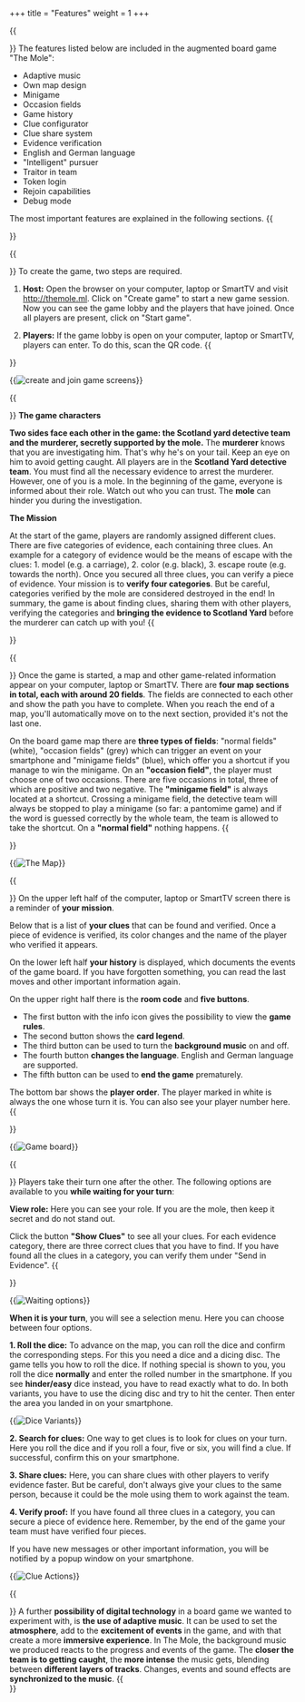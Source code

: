 +++
title = "Features"
weight = 1
+++

{{<section title="Features List">}}
The features listed below are included in the augmented board game "The Mole":
- Adaptive music
- Own map design
- Minigame
- Occasion fields
- Game history
- Clue configurator
- Clue share system
- Evidence verification
- English and German language
- "Intelligent" pursuer
- Traitor in team
- Token login
- Rejoin capabilities
- Debug mode

The most important features are explained in the following sections.
{{</section >}}


{{<section title="Create And Join The Game">}}
To create the game, two steps are required.
 
1. **Host:** Open the browser on your computer, laptop or SmartTV and visit http://themole.ml. Click on "Create game" to start a new game session. Now you can see the game lobby and the players that have joined. Once all players are present, click on "Start game".
 
2. **Players:** If the game lobby is open on your computer, laptop or SmartTV, players can enter. To do this, scan the QR code.
{{</section >}}

{{<image src="create_and_join_game.png" alt="create and join game screens" caption="The screens when creating and joining a game">}}


{{<section title="Game Characters And Mission">}}
**The game characters**

**Two sides face each other in the game: the Scotland yard detective team and the murderer, secretly supported by the mole.** The **murderer** knows that you are investigating him. That's why he's on your tail. Keep an eye on him to avoid getting caught. All players are in the **Scotland Yard detective team**. You must find all the necessary evidence to arrest the murderer. However, one of you is a mole. In the beginning of the game, everyone is informed about their role. Watch out who you can trust. The **mole** can hinder you during the investigation.


**The Mission**
 
At the start of the game, players are randomly assigned different clues. There are five categories of evidence, each containing three clues. An example for a category of evidence would be the means of escape with the clues: 1. model (e.g. a carriage), 2. color (e.g. black), 3. escape route (e.g. towards the north). Once you secured all three clues, you can verify a piece of evidence. Your mission is to **verify four categories**. But be careful, categories verified by the mole are considered destroyed in the end! In summary, the game is about finding clues, sharing them with other players, verifying the categories and **bringing the evidence to Scotland Yard** before the murderer can catch up with you!
{{</section >}}


{{<section title="The Map">}}
Once the game is started, a map and other game-related information appear on your computer, laptop or SmartTV. There are **four map sections in total, each with around 20 fields**. The fields are connected to each other and show the path you have to complete. When you reach the end of a map, you'll automatically move on to the next section, provided it's not the last one.
 
On the board game map there are **three types of fields**: "normal fields" (white), "occasion fields" (grey) which can trigger an event on your smartphone and "minigame fields" (blue), which offer you a shortcut if you manage to win the minigame. On an **"occasion field"**, the player must choose one of two occasions. There are five occasions in total, three of which are positive and two negative. The **"minigame field"** is always located at a shortcut. Crossing a minigame field, the detective team will always be stopped to play a minigame (so far: a pantomime game) and if the word is guessed correctly by the whole team, the team is allowed to take the shortcut. On a **"normal field"** nothing happens.
{{</section >}}

{{<image src="maps.png" alt="The Map" caption="The four map sections">}}


{{<section title="Game Board Description">}}
On the upper left half of the computer, laptop or SmartTV screen there is a reminder of **your mission**.
 
Below that is a list of **your clues** that can be found and verified. Once a piece of evidence is verified, its color changes and the name of the player who verified it appears.
 
On the lower left half **your history** is displayed, which documents the events of the game board. If you have forgotten something, you can read the last moves and other important information again.
 
On the upper right half there is the **room code** and **five buttons**. 
- The first button with the info icon gives the possibility to view the **game rules**. 
- The second button shows the **card legend**. 
- The third button can be used to turn the **background music** on and off.
- The fourth button **changes the language**. English and German language are supported. 
- The fifth button can be used to **end the game** prematurely.
 
The bottom bar shows the **player order**. The player marked in white is always the one whose turn it is. You can also see your player number here.
{{</section >}}

{{<image src="game_board.png" alt="Game board" caption="The screen with the map and other game-related information">}}


{{<section title="Smartphone Navigation">}}
Players take their turn one after the other. The following options are available to you **while waiting for your turn**:
 
**View role:** Here you can see your role. If you are the mole, then keep it secret and do not stand out.
 
Click the button **"Show Clues"** to see all your clues. For each evidence category, there are three correct clues that you have to find. If you have found all the clues in a category, you can verify them under "Send in Evidence".
{{</section >}}

{{<image src="waiting_options_arrows.png" alt="Waiting options" caption="The available actions while waiting for your turn">}}
 
 
**When it is your turn**, you will see a selection menu. Here you can choose between four options.

**1. Roll the dice:** To advance on the map, you can roll the dice and confirm the corresponding steps. For this you need a dice and a dicing disc. The game tells you how to roll the dice. If nothing special is shown to you, you roll the dice **normally** and enter the rolled number in the smartphone. If you see **hinder/easy** dice instead, you have to read exactly what to do. In both variants, you have to use the dicing disc and try to hit the center. Then enter the area you landed in on your smartphone.

{{<image src="dice.png" alt="Dice Variants" caption="The screen when it is your turn and the two options to roll the dice">}}
 
**2. Search for clues:** One way to get clues is to look for clues on your turn. Here you roll the dice and if you roll a four, five or six, you will find a clue. If successful, confirm this on your smartphone.
 
**3. Share clues:** Here, you can share clues with other players to verify evidence faster. But be careful, don't always give your clues to the same person, because it could be the mole using them to work against the team.
 
**4. Verify proof:** If you have found all three clues in a category, you can secure a piece of evidence here. Remember, by the end of the game your team must have verified four pieces.
 
If you have new messages or other important information, you will be notified by a popup window on your smartphone.


{{<image src="clue_actions.png" alt="Clue Actions" caption="The screens of the three clue actions">}}


{{<section title="Adaptive Music">}}
A further **possibility of digital technology** in a board game we wanted to experiment with, is **the use of adaptive music**. It can be used to set the **atmosphere**, add to the **excitement of events** in the game, and with that create a more **immersive experience**. In The Mole, the background music we produced reacts to the progress and events of the game. The **closer the team is to getting caught**, the **more intense** the music gets, blending between **different layers of tracks**. Changes, events and sound effects are **synchronized to the music**.
{{</section >}}